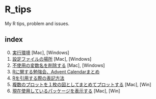 R_tips
======

My R tips, problem and issues.

## index

0. [実行環境](https://github.com/uribo/R_tips/issues/2) [Mac], [Windows]
0. [設定ファイルの場所](https://github.com/uribo/R_tips/issues/1) [Mac], [Windows]
0. [不使用の変数名を削除する](https://github.com/uribo/R_tips/issues/3) [Mac], [Windows]
0. [Rに関する勉強会、Advent Calendarまとめ](https://github.com/uribo/R_tips/issues/4)
0. [Rを引用する際の表記方法](https://github.com/uribo/R_tips/issues/5)
0. [複数のプロットを１枚の図としてまとめてプロットする](https://github.com/uribo/R_tips/issues/6) [Mac], [Win]
0. [現在使用しているパッケージを表示する](https://github.com/uribo/R_tips/issues/7) [Mac], [Win]
